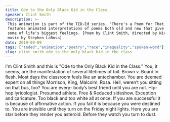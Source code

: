 ```yaml
---
title: Ode to the Only Black Kid in the Class
speaker: Clint Smith
description: >-
 This animation is part of the TED-Ed series, "There's a Poem for That," which
 features animated interpretations of poems both old and new that give language to
 some of life's biggest feelings. [Poem by Clint Smith, directed by Niv Sekar,
 music by Stephen LaRosa].
date: 2019-09-09
tags: ["teded","animation","poetry","race","inequality","spoken-word"]
slug: clint_smith_ode_to_the_only_black_kid_in_the_class
---
```


I'm Clint Smith and this is "Ode to the Only Black Kid in the Class." You, it seems, 
are the manifestation of several lifetimes of toil. Brown v. Board in flesh. Most days
the classroom feels like an antechamber. You are deemed expert on all things Morrison, 
King, Malcolm, Rosa. Hell, weren’t you sitting on that bus, too? You are every-
body’s best friend until you are not. Hip-hop lyricologist. Presumed athlete. Free &
Reduced sideshow. Exception and caricature. Too black and too white all at once. If you
are successful it is because of affirmative action. If you fail it is because you were
destined to. You are invisible until they turn on the Friday night lights. Here you are
star before they render you asteroid. Before they watch you turn to dust.

<!--
ad_duration=0
duration=60
event="TED-Ed"
external_duration=69
external_start_time=0
intro_duration=0
is_subtitle_required="False"
is_talk_featured="False"
language="en"
language_swap="False"
native_language="en"
number_of_related_talks=6
number_of_speakers=1
number_of_subtitled_videos=0
number_of_tags=6
number_of_talk_download_languages=20
number_of_talk_more_resources=0
number_of_talk_recommendations=0
number_of_talks_take_actions=0
post_ad_duration=0
published_timestamp="2019-09-09 20:22:05"
recording_date="2019-09-09"
speaker_description="Poet, educator"
speaker_is_published=1
speaker_name="Clint Smith"
talk_name="Ode to the Only Black Kid in the Class"
talks_tags=["teded","animation","poetry","race","inequality","spoken-word"]
url_photo_speaker="https://pe.tedcdn.com/images/ted/1f8d62698d265dbf7f53b62a8eef79c8db0f0c06_254x191.jpg"
url_photo_talk="https://s3.amazonaws.com/talkstar-photos/uploads/e6e9f080-8e14-4b47-a92d-76ad472ea72e/ode+to+the+only_textless.jpg"
url_webpage="https://www.ted.com/talks/clint_smith_ode_to_the_only_black_kid_in_the_class"
video_type_name="TED-Ed Original"
-->